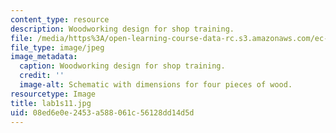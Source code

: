 ```yaml
---
content_type: resource
description: Woodworking design for shop training.
file: /media/https%3A/open-learning-course-data-rc.s3.amazonaws.com/ec-711-d-lab-energy-spring-2011/08ed6e0e2453a588061c56128dd14d5d_lab1s11.jpg
file_type: image/jpeg
image_metadata:
  caption: Woodworking design for shop training.
  credit: ''
  image-alt: Schematic with dimensions for four pieces of wood.
resourcetype: Image
title: lab1s11.jpg
uid: 08ed6e0e-2453-a588-061c-56128dd14d5d
---
```

